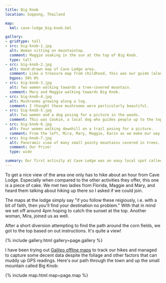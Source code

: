 ```yaml
---
title: Big Knob
location: Soppong, Thailand

map:
  kml: cave-lodge_big-knob.kml

gallery:
- gridtype: tall
- src: big-knob-1.jpg
  alt: Woman sitting on mountaintop.
  comment: Maggie soaking in the sun at the top of Big Knob.
  type: tall
- src: big-knob-2.jpg
  alt: Hand-drawn map of Cave Lodge area.
  comment: Like a treasure map from childhood, this was our guide (along with about 4 sentences of cues for the trail). Except X marks the beginning on this map!
  bgpos: 50% 0%
- src: big-knob-3.jpg
  alt: Two women walking towards a tree-covered mountain.
  comment: Mary and Maggie walking towards Big Knob.
- src: big-knob-4.jpg
  alt: Mushrooms growing along a log.
  comment: I thought these mushrooms were particularly beautiful.
- src: big-knob-5.jpg
  alt: Two women and a dog posing for a picture in the woods.
  comment: This was Cookie, a local dog who guides people up to the top of Big Knob. He was a great guide!
- src: big-knob-6.jpg
  alt: Four women walking downhill on a trail posing for a picture.
  comment: From the left, Mira, Mary, Maggie, Karin as we make our way back down.
- src: big-knob-7.jpg
  alt: Panoramic view of many small pointy mountains covered in trees.
  comment: Our Prize!
  type: wide

summary: Our first activity at Cave Lodge was an easy local spot called Big Knob. It's a short hike, no guide needed, and it can be done in about two hours.
---
```


To get a nice view of the area one only has to hike about an hour from Cave Lodge. Especially when compared to the other activities they offer, this one is a piece of cake. We met two ladies from Florida, Maggie and Mary, and heard them talking about hiking up there so I asked if we could join.

The maps at the lodge simply say "if you follow these reigiously, i.e. with a bit of faith, then you'll find your destination no problem." With that in mind we set off around 4pm hoping to catch the sunset at the top. Another woman, Mira, joined us as well.

After a short diversion attempting to find the path around the corn fields, we got to the top based on out instructions. It's quite a view!

{% include gallery.html gallery=page.gallery %}

I have been trying out [Galileo offline maps](https://galileo-app.com/) to track our hikes and managed to capture some decent data despite the foliage and other factors that can muddy up GPS readings. Here's our path through the town and up the small mountain called Big Knob:

{% include map.html map=page.map %}
